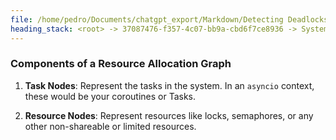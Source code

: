 ```yaml
---
file: /home/pedro/Documents/chatgpt_export/Markdown/Detecting Deadlocks in asyncio.md
heading_stack: <root> -> 37087476-f357-4c07-bb9a-cbd6f7ce8936 -> System -> 18a374ea-54f7-408a-829d-f60766f75e3a -> System -> aaa207d7-d8c9-4cfe-a09c-7a8c955a3979 -> User -> ce028723-44f2-4667-b510-9f27ad1b64ea -> Assistant -> Detecting Deadlocks in `asyncio` -> aaa22514-b1a5-43b2-be50-0b517693a92e -> User -> 387cf5fb-37d4-4a9b-8cdf-f50ec9986d1f -> Assistant -> Components of a Resource Allocation Graph
---
```

### Components of a Resource Allocation Graph

1. **Task Nodes**: Represent the tasks in the system. In an `asyncio` context, these would be your coroutines or Tasks.

2. **Resource Nodes**: Represent resources like locks, semaphores, or any other non-shareable or limited resources.

